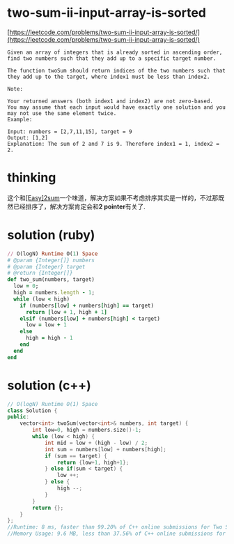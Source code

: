 # two-sum-ii-input-array-is-sorted

[https://leetcode.com/problems/two-sum-ii-input-array-is-sorted/](https://leetcode.com/problems/two-sum-ii-input-array-is-sorted/)

```
Given an array of integers that is already sorted in ascending order, find two numbers such that they add up to a specific target number.

The function twoSum should return indices of the two numbers such that they add up to the target, where index1 must be less than index2.

Note:

Your returned answers (both index1 and index2) are not zero-based.
You may assume that each input would have exactly one solution and you may not use the same element twice.
Example:

Input: numbers = [2,7,11,15], target = 9
Output: [1,2]
Explanation: The sum of 2 and 7 is 9. Therefore index1 = 1, index2 = 2.
```

# thinking

这个和[[Easy]2sum](https://github.com/xuwenzhi/leetcode/blob/master/array/2sum.md)一个味道，解决方案如果不考虑排序其实是一样的，不过那既然已经排序了，解决方案肯定会和**2 pointer**有关了.


# solution (ruby)

```ruby
// O(logN) Runtime O(1) Space
# @param {Integer[]} numbers
# @param {Integer} target
# @return {Integer[]}
def two_sum(numbers, target)
  low = 0;
  high = numbers.length - 1;
  while (low < high)
    if (numbers[low] + numbers[high] == target)
      return [low + 1, high + 1]
    elsif (numbers[low] + numbers[high] < target)
      low = low + 1
    else
      high = high - 1
    end
  end
end
```

# solution (c++)

```c++
// O(logN) Runtime O(1) Space
class Solution {
public:
    vector<int> twoSum(vector<int>& numbers, int target) {
        int low=0, high = numbers.size()-1;
        while (low < high) {
            int mid = low + (high - low) / 2;
            int sum = numbers[low] + numbers[high];
            if (sum == target) {
                return {low+1, high+1};
            } else if(sum < target) {
                low ++;
            } else {
                high --;
            }
        }
        return {};
    }
};
//Runtime: 8 ms, faster than 99.20% of C++ online submissions for Two Sum II - Input array is sorted.
//Memory Usage: 9.6 MB, less than 37.56% of C++ online submissions for Two Sum II - Input array is sorted.
```
